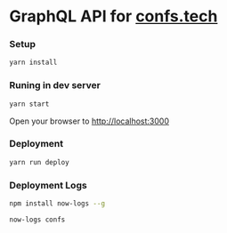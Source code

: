 # GraphQL API for [confs.tech](http://confs.tech)

### Setup

``` bash
yarn install
```

### Runing in dev server

``` bash
yarn start
```

Open your browser to [http://localhost:3000](http://localhost:3000)


### Deployment

``` bash
yarn run deploy
```

### Deployment Logs

```bash
npm install now-logs --g
```

```bash
now-logs confs
```
